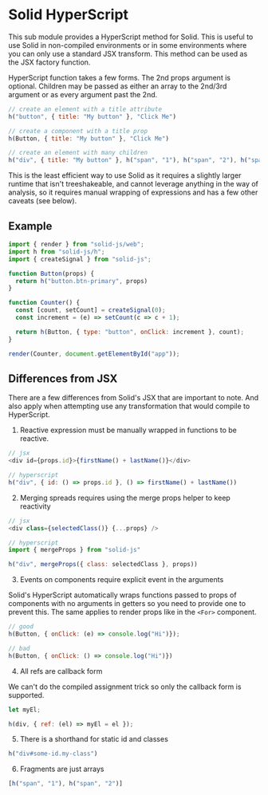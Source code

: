 # Solid HyperScript

This sub module provides a HyperScript method for Solid. This is useful to use Solid in non-compiled environments or in some environments where you can only use a standard JSX transform. This method can be used as the JSX factory function.

HyperScript function takes a few forms. The 2nd props argument is optional. Children may be passed as either an array to the 2nd/3rd argument or as every argument past the 2nd.

```js
// create an element with a title attribute
h("button", { title: "My button" }, "Click Me")

// create a component with a title prop
h(Button, { title: "My button" }, "Click Me")

// create an element with many children
h("div", { title: "My button" }, h("span", "1"), h("span", "2"), h("span", "3"))
```

This is the least efficient way to use Solid as it requires a slightly larger runtime that isn't treeshakeable, and cannot leverage anything in the way of analysis, so it requires manual wrapping of expressions and has a few other caveats (see below).

## Example

```js
import { render } from "solid-js/web";
import h from "solid-js/h";
import { createSignal } from "solid-js";

function Button(props) {
  return h("button.btn-primary", props)
}

function Counter() {
  const [count, setCount] = createSignal(0);
  const increment = (e) => setCount(c => c + 1);

  return h(Button, { type: "button", onClick: increment }, count);
}

render(Counter, document.getElementById("app"));
```

## Differences from JSX

There are a few differences from Solid's JSX that are important to note. And also apply when attempting use any transformation that would compile to HyperScript.

1. Reactive expression must be manually wrapped in functions to be reactive.

```js
// jsx
<div id={props.id}>{firstName() + lastName()}</div>

// hyperscript
h("div", { id: () => props.id }, () => firstName() + lastName())
```

2. Merging spreads requires using the merge props helper to keep reactivity

```js
// jsx
<div class={selectedClass()} {...props} />

// hyperscript
import { mergeProps } from "solid-js"

h("div", mergeProps({ class: selectedClass }, props))
```

3. Events on components require explicit event in the arguments

Solid's HyperScript automatically wraps functions passed to props of components with no arguments in getters so you need to provide one to prevent this. The same applies to render props like in the `<For>` component.

```js
// good
h(Button, { onClick: (e) => console.log("Hi")});

// bad
h(Button, { onClick: () => console.log("Hi")})
```

4. All refs are callback form

We can't do the compiled assignment trick so only the callback form is supported.

```js
let myEl;

h(div, { ref: (el) => myEl = el });
```

5. There is a shorthand for static id and classes

```js
h("div#some-id.my-class")
```

6. Fragments are just arrays

```js
[h("span", "1"), h("span", "2")]
```
